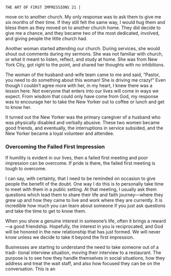 ```
THE ART OF FIRST IMPRESSIONS 21 |
```
move on to another church. My only response was to ask them to give me six
months of their time. If they still felt the same way, I would hug them and bless
them as they moved on to another church home. They did decide to give me a
chance, and they became two of the most dedicated, involved, and giving people
the little church had.

Another woman started attending our church. During services, she would
shout out comments during my sermons. She was not familiar with church, or
what it meant to listen, reflect, and study at home. She was from New York City,
got right to the point, and shared her thoughts with no inhibitions.

The woman of the husband-and-wife team came to me and said, “Pastor, you
need to do something about this woman! She is driving me crazy!” Even though
I couldn’t agree more with her, in my heart, I knew there was a lesson here. Not
everyone that enters into our lives will come in ways we expect. From wisdom that
could only have come from God, my response was to encourage her to take the
New Yorker out to coffee or lunch and get to know her.

It turned out the New Yorker was the primary caregiver of a husband
who was physically disabled and verbally abusive. These two women became
good friends, and eventually, the interruptions in service subsided, and the New
Yorker became a loyal volunteer and attendee.

### Overcoming the Failed First Impression

If humility is evident in our lives, then a failed first meeting and poor
impression can be overcome. If pride is there, the failed first meeting is tough to
overcome.

I can say, with certainty, that I need to be reminded on occasion to give people the
benefit of the doubt. One way I do this is to personally take time to meet with them
in a public setting. At that meeting, I usually ask them questions which lead them to
share their life and faith journey—where they grew up and how they came to live and
work where they are currently. It is incredible how much you can learn about someone
if you just ask questions and take the time to get to know them.

When you show a genuine interest in someone’s life, often it brings a
reward—a good friendship. Hopefully, the interest in you is reciprocated, and
God will be honored in the new relationship that has just formed. We will never
know unless we decide to take it beyond the first impression.

Businesses are starting to understand the need to take someone out of a tradi-
tional interview situation, moving their interview to a restaurant. The purpose is
to see how they handle themselves in social situations, how they address and treat
the wait staff, and also how focused they can be on the conversation. This is an